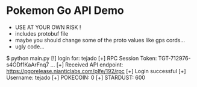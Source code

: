 # Pokemon Go API Demo

* USE AT YOUR OWN RISK !
* includes protobuf file
* maybe you should change some of the proto values like gps cords...
* ugly code...

$ python main.py 
[!] login for: tejado
[+] RPC Session Token: TGT-712976-s4ODf1KaArFnq7 ...
[+] Received API endpoint: https://pgorelease.nianticlabs.com/plfe/192/rpc
[+] Login successful
[+] Username: tejado
[+] POKECOIN: 0
[+] STARDUST: 600

